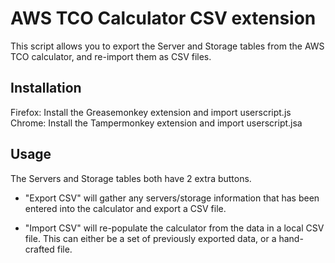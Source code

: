 # AWS TCO Calculator CSV extension

This script allows you to export the Server and Storage tables from the AWS TCO calculator, and re-import them as CSV files.

## Installation

Firefox: Install the Greasemonkey extension and import userscript.js
Chrome: Install the Tampermonkey extension and import userscript.jsa

## Usage

The Servers and Storage tables both have 2 extra buttons. 

* "Export CSV" will gather any servers/storage information that has been entered into the calculator and export a CSV file.

* "Import CSV" will re-populate the calculator from the data in a local CSV file. This can either be a set of previously exported data, or a hand-crafted file.
